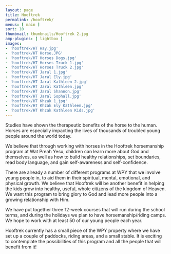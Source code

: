 ```yaml
---
layout: page
title: Hooftrek
permalink: /hooftrek/
menus: [ main ]
sort: 10
thumbnail: thumbnails/Hooftrek 2.jpg
amp-plugins: [ lightbox ]
images:
- 'hooftrek/HT Hay.jpg'
- 'hooftrek/HT Horse.JPG'
- 'hooftrek/HT Horses Dogs.jpg'
- 'hooftrek/HT Horses Truck 1.jpg'
- 'hooftrek/HT Horses Truck 2.jpg'
- 'hooftrek/HT Jaral 1.jpg'
- 'hooftrek/HT Jaral Ely.jpg'
- 'hooftrek/HT Jaral Kathleen 2.jpg'
- 'hooftrek/HT Jaral Kathleen.jpg'
- 'hooftrek/HT Jaral Shannon.jpg'
- 'hooftrek/HT Jaral Sophall.jpg'
- 'hooftrek/HT Khzak 1.jpg'
- 'hooftrek/HT Khzak Ely Kathleen.jpg'
- 'hooftrek/HT Khzak Kathleen Kids.jpg'
---
```


Studies have shown the therapeutic benefits of the horse to the human. Horses
are especially impacting the lives of thousands of troubled young people around
the world today.

We believe that through working with horses in the Hooftrek horsemanship program
at Wat Preah Yesu, children can learn more about God and themselves, as well as
how to build healthy relationships, set boundaries, read body language, and gain
self-awareness and self-confidence.

There are already a number of different programs at WPY that we involve young
people in, to aid them in their spiritual, mental, emotional, and physical
growth. We believe that Hooftrek will be another benefit in helping the kids
grow into healthy, useful, whole citizens of the kingdom of Heaven. We want this
program to bring glory to God and lead more people into a growing relationship
with Him.

We have put together three 12-week courses that will run during the school
terms, and during the holidays we plan to have horsemanship/riding camps. We
hope to work with at least 50 of our young people each year.

Hooftrek currently has a small piece of the WPY property where we have set up a
couple of paddocks, riding areas, and a small stable. It is exciting to
contemplate the possibilities of this program and all the people that will
benefit from it!

